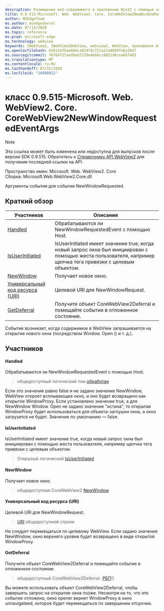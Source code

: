 ```yaml
---
description: Размещение веб-содержимого в приложении Win32 с помощью элемента управления Microsoft Edge WebView2
title: 0.9.515-Microsoft. Web. WebView2. Core. CoreWebView2NewWindowRequestedEventArgs
author: MSEdgeTeam
ms.author: msedgedevrel
ms.date: 07/14/2020
ms.topic: reference
ms.prod: microsoft-edge
ms.technology: webview
keywords: IWebView2, IWebView2WebView, webview2, WebView, приложения Win32, Win32, EDGE, ICoreWebView2, ICoreWebView2Controller, элемент управления "веб-браузер", HTML Edge
ms.openlocfilehash: d10154fbaeb8dca0247dc721a2144899feba38df
ms.sourcegitcommit: f6764f57aed9ab7229e4eb6cc8851d0cea667403
ms.translationtype: MT
ms.contentlocale: ru-RU
ms.lasthandoff: 07/15/2020
ms.locfileid: "10880012"
---
```

# класс 0.9.515-Microsoft. Web. WebView2. Core. CoreWebView2NewWindowRequestedEventArgs 

> [!NOTE]
> Эта ссылка может быть изменена или недоступна для выпусков после версии SDK 0.9.515. Обратитесь к [Справочнику API WebView2](../../../webview2-api-reference.md) для получения последней ссылки на API.

Пространство имен: Microsoft. Web. WebView2. Core \
Сборка: Microsoft.Web.WebView2.Core.dll

Аргументы события для события NewWindowRequested.

## Краткий обзор

 Участников                        | Описания
--------------------------------|---------------------------------------------
[Handled](#handled) | Обрабатываются ли NewWindowRequestedEvent с помощью Host.
[IsUserInitiated](#isuserinitiated) | IsUserInitiated имеет значение true, когда новый запрос окна был инициирован с помощью жеста пользователя, например щелчка тега привязки с целевым объектом.
[NewWindow](#newwindow) | Получает новое окно.
[Универсальный код ресурса (URI)](#uri) | Целевой URI для NewWindowRequest.
[GetDeferral](#getdeferral) | Получите объект CoreWebView2Deferral и помещайте событие в отложенное состояние.

Событие возникает, когда содержимое в WebView запрашивается на открытие нового окна (посредством Window. Open () и т. д.).

## Участников

#### Handled 

Обрабатываются ли NewWindowRequestedEvent с помощью Host.

> общедоступный логический том [обработан](#handled)

Если это значение равно false и не задано значение NewWindow, WebView откроет всплывающее окно, и оно будет возвращено как открытое WindowProxy. Если установлено значение true, а для NewWindow Window. Open не задано значение "истина", то открытая WindowProxy будет использоваться для объекта-заглушки окна, а окно загрузится не будет. Значение по умолчанию — false.

#### IsUserInitiated 

IsUserInitiated имеет значение true, когда новый запрос окна был инициирован с помощью жеста пользователя, например щелчка тега привязки с целевым объектом.

> Открытый логический [IsUserInitiated](#isuserinitiated)

#### NewWindow 

Получает новое окно.

> общедоступная CoreWebView2 [NewWindow](#newwindow)

#### Универсальный код ресурса (URI) 

Целевой URI для NewWindowRequest.

> [URI](#uri) общедоступной строки

Не следует перемещаться по целевому WebView. Если задано значение NewWindow, окно верхнего уровня будет возвращено в виде открытой WindowProxy.

#### GetDeferral 

Получите объект CoreWebView2Deferral и помещайте событие в отложенное состояние.

> общедоступный CoreWebView2Deferral- [РБП](#getdeferral)()

Вы можете использовать объект CoreWebView2Deferral, чтобы завершить запрос на открытие окна позже. Несмотря на то, что это событие отложено, окно opener вернет WindowProxy в окно unnavigateed, которое будет перемещаться по завершении отсрочки.

